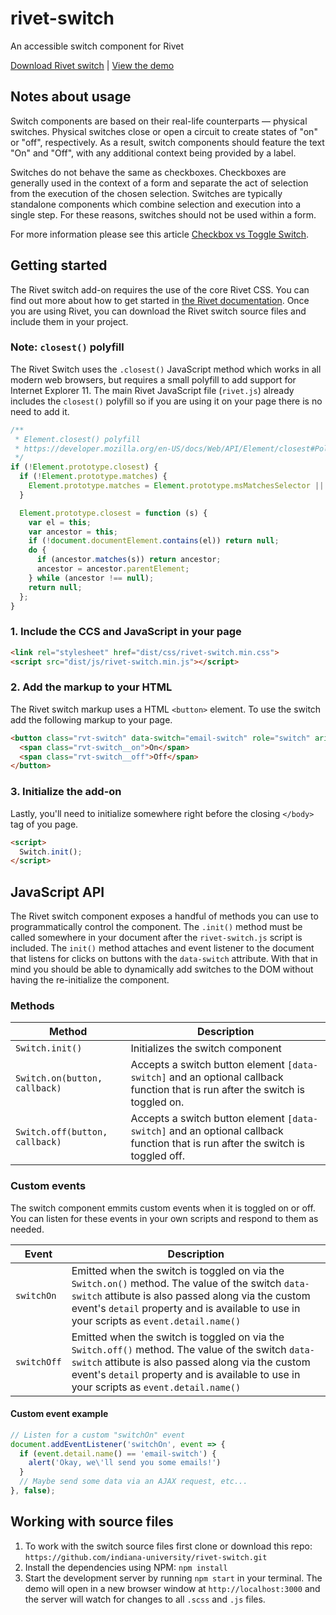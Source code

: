 # rivet-switch
An accessible switch component for Rivet

[Download Rivet switch](https://github.com/indiana-university/rivet-switch/archive/master.zip) | [View the demo](https://indiana-university.github.io/rivet-switch/)

## Notes about usage
Switch components are based on their real-life counterparts &mdash; physical switches. Physical switches close or open a circuit to create states of "on" or "off", respectively. As a result, switch components should feature the text "On" and "Off", with any additional context being provided by a label.

Switches do not behave the same as checkboxes. Checkboxes are generally used in the context of a form and separate the act of selection from the execution of the chosen selection. Switches are typically standalone components which combine selection and execution into a single step. For these reasons, switches should not be used within a form.

For more information please see this article [Checkbox vs Toggle Switch](https://uxplanet.org/checkbox-vs-toggle-switch-7fc6e83f10b8).

## Getting started
The Rivet switch add-on requires the use of the core Rivet CSS. You can find out more about how to get started in [the Rivet documentation](https://rivet.iu.edu/components/). Once you are using Rivet, you can download the Rivet switch source files and include them in your project.

### Note: `closest()` polyfill
The Rivet Switch uses the `.closest()` JavaScript method which works in all modern web browsers, but requires a small polyfill to add support for Internet Explorer 11. The main Rivet JavaScript file (`rivet.js`) already includes the `closest()` polyfill so if you are using it on your page there is no need to add it.

```js
/**
 * Element.closest() polyfill
 * https://developer.mozilla.org/en-US/docs/Web/API/Element/closest#Polyfill
 */
if (!Element.prototype.closest) {
  if (!Element.prototype.matches) {
    Element.prototype.matches = Element.prototype.msMatchesSelector || Element.prototype.webkitMatchesSelector;
  }

  Element.prototype.closest = function (s) {
    var el = this;
    var ancestor = this;
    if (!document.documentElement.contains(el)) return null;
    do {
      if (ancestor.matches(s)) return ancestor;
      ancestor = ancestor.parentElement;
    } while (ancestor !== null);
    return null;
  };
}
```

### 1. Include the CCS and JavaScript in your page
```html
<link rel="stylesheet" href="dist/css/rivet-switch.min.css">
<script src="dist/js/rivet-switch.min.js"></script>
```

### 2. Add the markup to your HTML
The Rivet switch markup uses a HTML `<button>` element. To use the switch add the following markup to your page.

```html
<button class="rvt-switch" data-switch="email-switch" role="switch" aria-checked="false">
  <span class="rvt-switch__on">On</span>
  <span class="rvt-switch__off">Off</span>
</button>
```

### 3. Initialize the add-on
Lastly, you'll need to initialize somewhere right before the closing `</body>` tag of you page.

```html
<script>
  Switch.init();
</script>
```

## JavaScript API
The Rivet switch component exposes a handful of methods you can use to programmatically control the component. The `.init()` method must be called somewhere in your document after the `rivet-switch.js` script is included. The `init()` method attaches and event listener to the document that listens for clicks on buttons with the `data-switch` attribute. With that in mind you should be able to dynamically add switches to the DOM without having the re-initialize the component.

### Methods

| Method| Description|
|--------------------------------------|-------------------------------------------------------------------------------------------------------------------------------------------------------------------|
| `Switch.init()` | Initializes the switch component |
| `Switch.on(button, callback)` | Accepts a switch button element `[data-switch]` and an optional callback function that is run after the switch is toggled on. |
| `Switch.off(button, callback)` | Accepts a switch button element `[data-switch]` and an optional callback function that is run after the switch is toggled off. |

### Custom events
The switch component emmits custom events when it is toggled on or off. You can listen for these events in your own scripts and respond to them as needed.

|Event|Description|
|----|------|
|`switchOn`|Emitted when the switch is toggled on via the `Switch.on()` method. The value of the switch `data-switch` attibute is also passed along via the custom event's `detail` property and is available to use in your scripts as `event.detail.name()`|
|`switchOff`|Emitted when the switch is toggled on via the `Switch.off()` method. The value of the switch `data-switch` attibute is also passed along via the custom event's `detail` property and is available to use in your scripts as `event.detail.name()`|

#### Custom event example
```js
// Listen for a custom "switchOn" event
document.addEventListener('switchOn', event => {
  if (event.detail.name() == 'email-switch') {
    alert('Okay, we\'ll send you some emails!')
  }
  // Maybe send some data via an AJAX request, etc...
}, false);
```

## Working with source files
1. To work with the switch source files first clone or download this repo: `https://github.com/indiana-university/rivet-switch.git`
1. Install the dependencies using NPM: `npm install`
1. Start the development server by running `npm start` in your terminal. The demo will open in a new browser window at `http://localhost:3000` and the server will watch for changes to all `.scss` and `.js` files.
